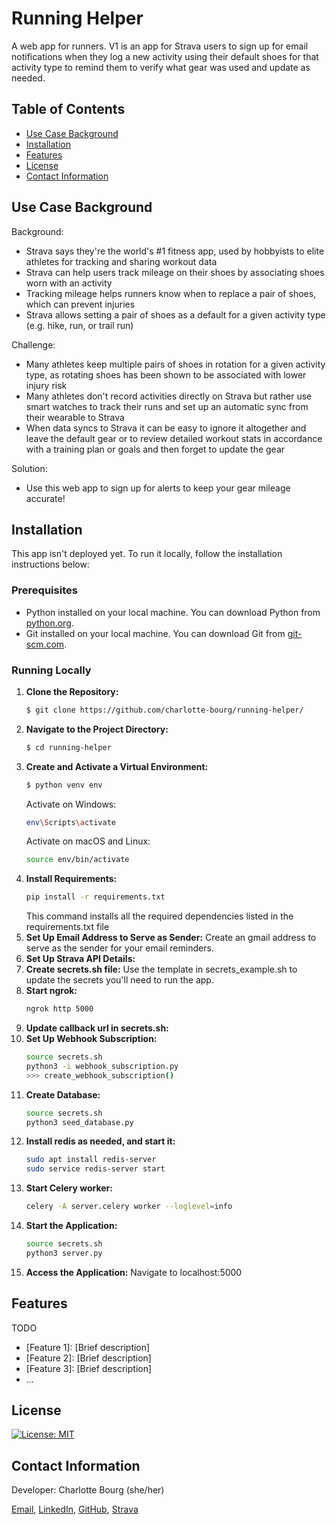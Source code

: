 # Running Helper
A web app for runners. V1 is an app for Strava users to sign up for email notifications when they log a new activity using their default shoes for that activity type to remind them to verify what gear was used and update as needed. 

## Table of Contents
- [Use Case Background](#use-case-background)
- [Installation](#installation)
- [Features](#features)
- [License](#license)
- [Contact Information](#contact-information)

## Use Case Background
Background:
- Strava says they're the world's #1 fitness app, used by hobbyists to elite athletes for tracking and sharing workout data
- Strava can help users track mileage on their shoes by associating shoes worn with an activity
- Tracking mileage helps runners know when to replace a pair of shoes, which can prevent injuries
- Strava allows setting a pair of shoes as a default for a given activity type (e.g. hike, run, or trail run)

Challenge: 
- Many athletes keep multiple pairs of shoes in rotation for a given activity type, as rotating shoes has been shown to be associated with lower injury risk 
- Many athletes don't record activities directly on Strava but rather use smart watches to track their runs and set up an automatic sync from their wearable to Strava
- When data syncs to Strava it can be easy to ignore it altogether and leave the default gear or to review detailed workout stats in accordance with a training plan or goals and then forget to update the gear 

Solution:
- Use this web app to sign up for alerts to keep your gear mileage accurate! 

## Installation
This app isn't deployed yet. To run it locally, follow the installation instructions below: 

### Prerequisites

- Python installed on your local machine. You can download Python from [python.org](https://www.python.org/downloads/).
- Git installed on your local machine. You can download Git from [git-scm.com](https://git-scm.com/downloads).

### Running Locally

1. **Clone the Repository:**
   ```bash
   $ git clone https://github.com/charlotte-bourg/running-helper/
   ```
2. **Navigate to the Project Directory:**
   ```bash
   $ cd running-helper
   ```
4. **Create and Activate a Virtual Environment:**
   ```bash
   $ python venv env
   ```
   Activate on Windows:
   ```bash
   env\Scripts\activate
   ```
   Activate on macOS and Linux:
   ```bash
   source env/bin/activate
   ```
6. **Install Requirements:**
   ```bash
   pip install -r requirements.txt
   ```
   This command installs all the required dependencies listed in the requirements.txt file 
8. **Set Up Email Address to Serve as Sender:**
   Create an gmail address to serve as the sender for your email reminders. 
10. **Set Up Strava API Details:**
11. **Create secrets.sh file:**
    Use the template in secrets_example.sh to update the secrets you'll need to run the app. 
13. **Start ngrok:**
    ```bash
    ngrok http 5000
    ```
15. **Update callback url in secrets.sh:** 
16. **Set Up Webhook Subscription:**
    ```bash
    source secrets.sh
    python3 -i webhook_subscription.py
    >>> create_webhook_subscription()
    ```
17. **Create Database:**
    ```bash
    source secrets.sh
    python3 seed_database.py
    ```
18. **Install redis as needed, and start it:**
    ```bash
    sudo apt install redis-server
    sudo service redis-server start
    ```
20. **Start Celery worker:**
    ```bash
    celery -A server.celery worker --loglevel=info
    ```
21. **Start the Application:**
    ```bash
    source secrets.sh
    python3 server.py
    ```
22. **Access the Application:**
    Navigate to localhost:5000

## Features
TODO
- [Feature 1]: [Brief description]
- [Feature 2]: [Brief description]
- [Feature 3]: [Brief description]
- ...

## License
[![License: MIT](https://img.shields.io/badge/License-MIT-yellow.svg)](https://opensource.org/licenses/MIT)

## Contact Information
Developer: Charlotte Bourg (she/her)

[Email](mailto:charlotte.bourg@gmail.com), [LinkedIn](https://www.linkedin.com/in/charlottebourg/), [GitHub](https://github.com/charlotte-bourg), [Strava](https://www.strava.com/athletes/100636324)
